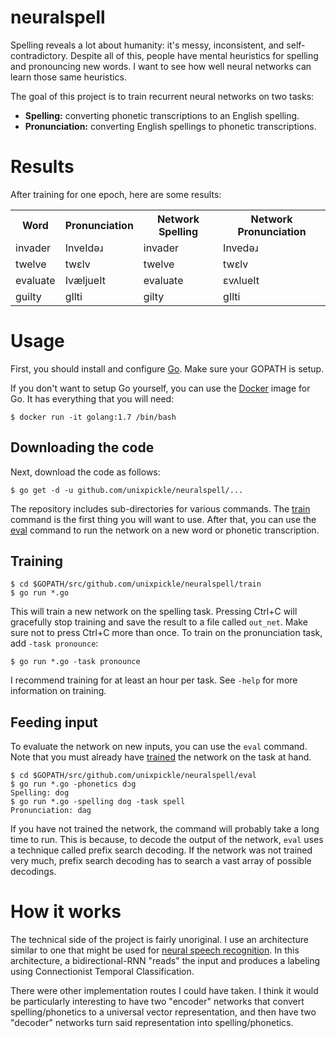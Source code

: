 # neuralspell

Spelling reveals a lot about humanity: it's messy, inconsistent, and self-contradictory. Despite all of this, people have mental heuristics for spelling and pronouncing new words. I want to see how well neural networks can learn those same heuristics.

The goal of this project is to train recurrent neural networks on two tasks:

 * **Spelling:** converting phonetic transcriptions to an English spelling.
 * **Pronunciation:** converting English spellings to phonetic transcriptions.

# Results

After training for one epoch, here are some results:

<table>
  <tr>
    <th>Word</th>
    <th>Pronunciation</th>
    <th>Network Spelling</th>
    <th>Network Pronunciation</th>
  </tr>
  <tr>
    <td>invader</td>
    <td>InveIdəɹ</td>
    <td>invader</td>
    <td>Invedəɹ</td>
  </tr>
  <tr>
    <td>twelve</td>
    <td>twɛlv</td>
    <td>twelve</td>
    <td>twɛlv</td>
  </tr>
  <tr>
    <td>evaluate</td>
    <td>IvæljueIt</td>
    <td>evaluate</td>
    <td>ɛvʌlueIt</td>
  </tr>
  <tr>
    <td>guilty</td>
    <td>gIlti</td>
    <td>gilty</td>
    <td>gIlti</td>
  </tr>
</table>

# Usage

First, you should install and configure [Go](https://golang.org/doc/install). Make sure your GOPATH is setup.

If you don't want to setup Go yourself, you can use the [Docker](https://www.docker.com) image for Go. It has everything that you will need:

```
$ docker run -it golang:1.7 /bin/bash
```

## Downloading the code

Next, download the code as follows:

```
$ go get -d -u github.com/unixpickle/neuralspell/...
```

The repository includes sub-directories for various commands. The [train](#training) command is the first thing you will want to use. After that, you can use the [eval](#feeding-input) command to run the network on a new word or phonetic transcription.

## Training

```
$ cd $GOPATH/src/github.com/unixpickle/neuralspell/train
$ go run *.go
```

This will train a new network on the spelling task. Pressing Ctrl+C will gracefully stop training and save the result to a file called `out_net`. Make sure not to press Ctrl+C more than once. To train on the pronunciation task, add `-task pronounce`:

```
$ go run *.go -task pronounce
```

I recommend training for at least an hour per task. See `-help` for more information on training.

## Feeding input

To evaluate the network on new inputs, you can use the `eval` command. Note that you must already have [trained](#training) the network on the task at hand.

```
$ cd $GOPATH/src/github.com/unixpickle/neuralspell/eval
$ go run *.go -phonetics dɔg
Spelling: dog
$ go run *.go -spelling dog -task spell
Pronunciation: dag
```

If you have not trained the network, the command will probably take a long time to run. This is because, to decode the output of the network, `eval` uses a technique called prefix search decoding. If the network was not trained very much, prefix search decoding has to search a vast array of possible decodings.

# How it works

The technical side of the project is fairly unoriginal. I use an architecture similar to one that might be used for [neural speech recognition](http://www.cs.toronto.edu/~graves/icml_2006.pdf). In this architecture, a bidirectional-RNN "reads" the input and produces a labeling using Connectionist Temporal Classification.

There were other implementation routes I could have taken. I think it would be particularly interesting to have two "encoder" networks that convert spelling/phonetics to a universal vector representation, and then have two "decoder" networks turn said representation into spelling/phonetics.
